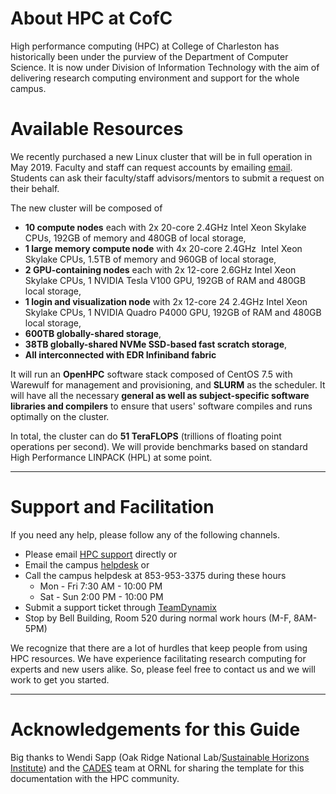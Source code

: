 # About HPC at CofC

High performance computing (HPC) at College of Charleston has historically been under the purview of
the Department of Computer Science. It is now under Division of Information Technology with the aim
of delivering research computing environment and support for the whole campus.

# Available Resources

We recently purchased a new Linux cluster that will be in full operation in May 2019.
Faculty and staff can request accounts by emailing [email](mailto:hpc@cofc.edu). Students can ask
their faculty/staff advisors/mentors to submit a request on their behalf.

The new cluster will be composed of
- **10 compute nodes** each with 2x 20-core 2.4GHz Intel Xeon Skylake CPUs, 192GB of memory and 480GB of local storage,
- **1 large memory compute node** with 4x 20-core 2.4GHz  Intel Xeon Skylake CPUs, 1.5TB of memory and 960GB of local storage,
- **2 GPU-containing nodes** each with 2x 12-core 2.6GHz Intel Xeon Skylake CPUs, 1 NVIDIA Tesla V100 GPU, 192GB of RAM and 480GB local storage,
- **1 login and visualization node** with 2x 12-core 24 2.4GHz Intel Xeon Skylake CPUs, 1 NVIDIA Quadro P4000 GPU, 192GB of RAM and 480GB local storage,
- **600TB globally-shared storage**,
- **38TB globally-shared NVMe SSD-based fast scratch storage**,
- **All interconnected with EDR Infiniband fabric**

It will run an **OpenHPC** software stack composed of CentOS 7.5 with Warewulf for management and provisioning, and **SLURM** as the scheduler. It will
have all the necessary **general as well as subject-specific software libraries and compilers** to ensure that users' software compiles and runs optimally on the cluster.

In total, the cluster can do **51 TeraFLOPS** (trillions of floating point operations per second). We will provide benchmarks based on standard High Performance LINPACK (HPL) at some point.

---
# Support and Facilitation

If you need any help, please follow any of the following channels.

- Please email [HPC support](mailto:hpc@cofc.edu) directly or
- Email the campus [helpdesk](mailto:helpdesk@cofc.edu) or
- Call the campus helpdesk at 853-953-3375 during these hours
  - Mon - Fri 7:30 AM - 10:00 PM
  - Sat - Sun 2:00 PM - 10:00 PM
- Submit a support ticket through [TeamDynamix](https://cofc.teamdynamix.com)
- Stop by Bell Building, Room 520 during normal work hours (M-F, 8AM-5PM)

We recognize that there are a lot of hurdles that keep people from using HPC resources. We have experience facilitating research computing for experts and new users alike. So, please feel free to contact us and we will work to get you started.

---
# Acknowledgements for this Guide

Big thanks to Wendi Sapp (Oak Ridge National Lab/[Sustainable Horizons Institute](http://shinstitute.org/wendi-sapp-3/)) and the
[CADES](https://cades.ornl.gov/) team at ORNL for sharing the template for this documentation with the HPC
community.
